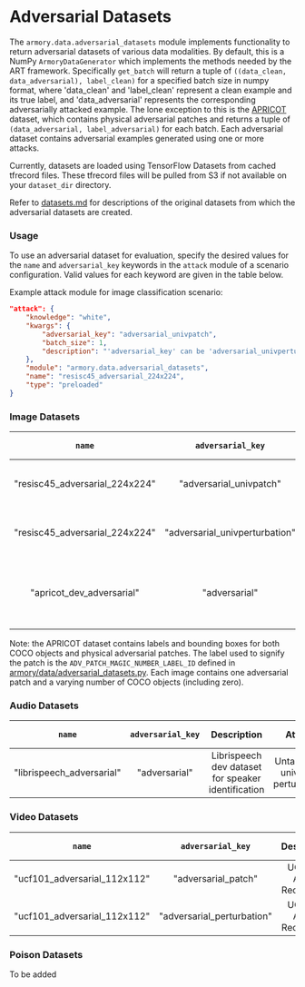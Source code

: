 # Adversarial Datasets

The `armory.data.adversarial_datasets` module implements functionality to return adversarial datasets of 
various data modalities. By default, this is a NumPy `ArmoryDataGenerator` which 
implements the methods needed  by the ART framework. Specifically `get_batch` will 
return a tuple of `((data_clean, data_adversarial), label_clean)` for a specified batch size in numpy format,
where 'data_clean' and 'label_clean' represent a clean example and its true label, and 'data_adversarial'
represents the corresponding adversarially attacked example. The lone exception to this is the [APRICOT](https://arxiv.org/abs/1912.08166)
dataset, which contains physical adversarial patches and returns a tuple of `(data_adversarial, label_adversarial)` for each batch.
Each adversarial dataset contains adversarial examples generated using one or more attacks.




Currently, datasets are loaded using TensorFlow Datasets from cached tfrecord files. 
These tfrecord files will be pulled from S3 if not available on your 
`dataset_dir` directory.

Refer to [datasets.md](datasets.md) for descriptions of the original datasets from which
the adversarial datasets are created.

### Usage
To use an adversarial dataset for evaluation, specify the desired values for the `name` and `adversarial_key` keywords
in the `attack` module of a scenario configuration. Valid values for each keyword are given in the table below.

Example attack module for image classification scenario:

```json
"attack": {
    "knowledge": "white",
    "kwargs": {
        "adversarial_key": "adversarial_univpatch",
        "batch_size": 1,
        "description": "'adversarial_key' can be 'adversarial_univperturbation' or 'adversarial_univpatch'"
    },
    "module": "armory.data.adversarial_datasets",
    "name": "resisc45_adversarial_224x224",
    "type": "preloaded"
}
```

### Image Datasets
|             `name`             |        `adversarial_key`       |                Description                |               Attack               | Source Split |      x_shape     | x_type | y_shape | y_type |      Size      |
|:------------------------------:|:------------------------------:|:-----------------------------------------:|:----------------------------------:|:------------:|:----------------:|:------:|:-------:|:------:|:--------------:|
| "resisc45_adversarial_224x224" |     "adversarial_univpatch"    | REmote Sensing Image Scene Classification |      Targeted, universal patch     |     test     | (N, 224, 224, 3) |  uint8 |   (N,)  |  int64 | 5 images/class |
| "resisc45_adversarial_224x224" | "adversarial_univperturbation" | REmote Sensing Image Scene Classification | Untargeted, universal perturbation |     test     | (N, 224, 224, 3) |  uint8 |   (N,)  |  int64 | 5 images/class |
| "apricot_dev_adversarial" | "adversarial" | A Dataset of Physical Adversarial Attacks on Object Detection | Targeted, universal patch | dev | (N, H, W, 3) | uint8 | n/a | dict | 138 images |

Note: the APRICOT dataset contains labels and bounding boxes for both COCO objects and physical adversarial patches. 
The label used to signify the patch is the `ADV_PATCH_MAGIC_NUMBER_LABEL_ID` defined in 
[armory/data/adversarial_datasets.py](../armory/data/adversarial_datasets.py]). Each image contains one adversarial 
patch and a varying number of COCO objects (including zero).



### Audio Datasets
|           `name`          | `adversarial_key` |                     Description                    |               Attack               | Source Split |  x_shape  | x_type | y_shape | y_type | sampling_rate |      Size      |
|:-------------------------:|:-----------------:|:--------------------------------------------------:|:----------------------------------:|:------------:|:---------:|:------:|:-------:|:------:|:-------------:|:--------------:|
| "librispeech_adversarial" |   "adversarial"   | Librispeech dev dataset for speaker identification | Untargeted, universal perturbation |     test     | (N, 3000) |  int64 |   (N,)  |  int64 |    16 kHz     | ~5 sec/speaker |


### Video Datasets
|            `name`            |      `adversarial_key`     |         Description        |               Attack               | Source Split |              x_shape              | x_type | y_shape | y_type |      Size      |
|:----------------------------:|:--------------------------:|:--------------------------:|:----------------------------------:|:------------:|:---------------------------------:|:------:|:-------:|:------:|:--------------:|
| "ucf101_adversarial_112x112" |     "adversarial_patch"    | UCF 101 Action Recognition | Untargeted, universal perturbation |     test     | (N, variable_frames, 112, 112, 3) |  uint8 |   (N,)  |  int64 | 5 videos/class |
| "ucf101_adversarial_112x112" | "adversarial_perturbation" | UCF 101 Action Recognition |           Targeted, patch          |     test     | (N, variable_frames, 112, 112, 3) |  uint8 |   (N,)  |  int64 | 5 videos/class |

### Poison Datasets
To be added
